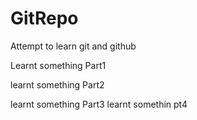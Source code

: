 # GitRepo
Attempt to learn git and github

Learnt something Part1

learnt something Part2

learnt something Part3
learnt somethin pt4
